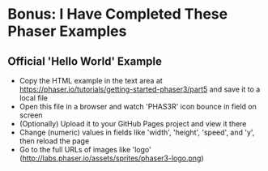 # Bonus: I Have Completed These Phaser Examples

## Official 'Hello World' Example

  - Copy the HTML example in the text area
    at https://phaser.io/tutorials/getting-started-phaser3/part5
    and save it to a local file
  - Open this file in a browser and watch 'PHAS3R' icon bounce in field on screen
  - (Optionally) Upload it to your GitHub Pages project and view it there
  - Change (numeric) values in fields like 'width', 'height', 'speed', and 'y',
    then reload the page
  - Go to the full URLs of images like 'logo'
    (http://labs.phaser.io/assets/sprites/phaser3-logo.png)
